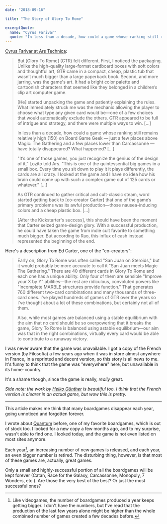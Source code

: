 ```yaml
---
date: "2018-09-16"

title: "The Story of Glory To Rome"

excerptQuote:
  name: "Cyrus Farivar"
  quote: "In less than a decade, how could a game whose ranking still remains relatively high on Board Game Geek have totally disappeared? […] With a successful production, he could have taken the game from indie cult favorite to something much bigger. Instead [it] represented the beginning of the end."
---
```


[Cyrus Farivar at Ars Technica][article]:

> But [Glory To Rome] (GTR) felt different. First, I noticed the packaging. Unlike the high-quality large-format cardboard boxes with soft colors and thoughtful art, GTR came in a compact, cheap, plastic tub that wasn’t much bigger than a large paperback book. Second, and more jarring, was the game's art. It had a bright color palette and cartoonish characters that seemed like they belonged in a children’s clip art computer game.
>
> [He] started unpacking the game and patiently explaining the rules. What immediately struck me was the mechanic allowing the player to choose what type any given card would be—one of a few choices that would automatically exclude the others. GTR appeared to be full of intrigue and strategy, and there were multiple ways to win. […]
>
> In less than a decade, how could a game whose ranking still remains relatively high (150) on Board Game Geek — just a few places above Magic: The Gathering and a few places lower than Carcassonne — have totally disappeared? What happened? […]
>
> "It’s one of those games, you just recognize the genius of the design of it," Lozito told Ars. "This is one of the quintessential big games in a small box. Every time you sit down to play it it plays differently, the cards are all crazy. I looked at the game and I have no idea how his brain could come up with such a complex game out of 125 cards or whatever." […]
>
> As GTR continued to gather critical and cult-classic steam, word started getting back to [co-creator Carter] that one of the game’s primary problems was its awful production—those nausea-inducing colors and a cheap plastic box. […]
>
> [After the Kickstarter's success], this should have been the moment that Carter seized game-design glory. With a successful production, he could have taken the game from indie cult favorite to something much bigger. But according to Rao, this influx of cash instead represented the beginning of the end.

Here's a description from Ed Carter, one of the "co-creators":

> Early on, Glory To Rome was often called "San Juan on Steroids," but it would probably be more accurate to call it "San Juan meets Magic The Gathering." There are 40 different cards in Glory To Rome and each one has a unique ability. Only four of them are sensible "Improve your X by Y" abilities—the rest are ridiculous, convoluted powers like "Incomplete MARBLE structures provide function." That generates 760 different two-card combinations and many thousands of three-card ones. I've played hundreds of games of GTR over the years so I've thought about a lot of these combinations, but certainly not all of them.
>
> Also, while most games are balanced using a stable equilibrium with the aim that no card should be so overpowering that it breaks the game, Glory To Rome is balanced using astable equilibrium—our aim was that in the right combinations, virtually every card would be able to contribute to a runaway victory.

I was never aware that the game was unavailable. I got a copy of the French version (by Filosofia) a few years ago when it was in store almost anywhere in France, in a reprinted and decent version, so this story is all news to me. It's funny to think that the game was "everywhere" here, but unavailable in its home-country.

It's a shame though, since the game is really, _really_ great.

_Side note: the work by [Heiko Günther][heiko] is beautiful too. I think that the French version is clearer in an actual game, but wow this is pretty._

---

This article makes me think that many boardgames disappear each year, going unnoticed and forgotten forever.

I wrote about [Quantum](https://matthieuoger.com/2015/09/quantum-post-mortem/) before, one of my favorite boardgames, which is out of stock too. I looked for a new copy a few months ago, and to my surprise, wasn't able to find one. I looked today, and the game is not even listed on most sites anymore.

Each year[^1], an increasing number of new games is released, and each year, an even bigger number is retired. The disturbing thing, however, is that most of these games are, actually, great games.

Only a small and highly-successful portion of all the boardgames will be kept forever (Catan, Race for the Galaxy, Carcassonne, Monopoly, 7 Wonders, etc.). Are those the very best of the best? Or just the most successful ones?


[^1]: Like videogames, the number of boardgames produced a year keeps getting bigger. I don't have the numbers, but I've read that the production of the last few years alone might be higher than the whole combined number of games created a few decades before.

[article]: https://arstechnica.com/gaming/2018/09/how-a-ceo-fiddled-while-beloved-board-game-glory-to-rome-crashed-and-burned/?comments=1
[heiko]: https://www.boardgamegeek.com/thread/643046/poll-would-you-buy-re-design-glory-rome
